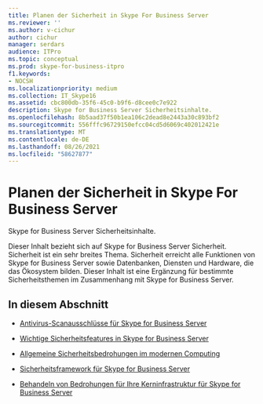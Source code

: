 ```yaml
---
title: Planen der Sicherheit in Skype For Business Server
ms.reviewer: ''
ms.author: v-cichur
author: cichur
manager: serdars
audience: ITPro
ms.topic: conceptual
ms.prod: skype-for-business-itpro
f1.keywords:
- NOCSH
ms.localizationpriority: medium
ms.collection: IT_Skype16
ms.assetid: cbc800db-35f6-45c0-b9f6-d8cee0c7e922
description: Skype for Business Server Sicherheitsinhalte.
ms.openlocfilehash: 8b5aad37f50b1ea106c2dead8e2443a30c893bf2
ms.sourcegitcommit: 556fffc96729150efcc04cd5d6069c402012421e
ms.translationtype: MT
ms.contentlocale: de-DE
ms.lasthandoff: 08/26/2021
ms.locfileid: "58627877"
---
```

# <a name="plan-for-security-in-skype-for-business-server"></a>Planen der Sicherheit in Skype For Business Server 
 
Skype for Business Server Sicherheitsinhalte. 
  
Dieser Inhalt bezieht sich auf Skype for Business Server Sicherheit. Sicherheit ist ein sehr breites Thema. Sicherheit erreicht alle Funktionen von Skype for Business Server sowie Datenbanken, Diensten und Hardware, die das Ökosystem bilden. Dieser Inhalt ist eine Ergänzung für bestimmte Sicherheitsthemen im Zusammenhang mit Skype for Business Server.
  
## <a name="in-this-section"></a>In diesem Abschnitt

- [Antivirus-Scanausschlüsse für Skype for Business Server](antivirus.md)
    
- [Wichtige Sicherheitsfeatures in Skype for Business Server](key-security.md)
    
- [Allgemeine Sicherheitsbedrohungen im modernen Computing](common-threats.md)
    
- [Sicherheitsframework für Skype for Business Server](security-framework.md)
    
- [Behandeln von Bedrohungen für Ihre Kerninfrastruktur für Skype for Business Server](addressing-threats.md)
    

